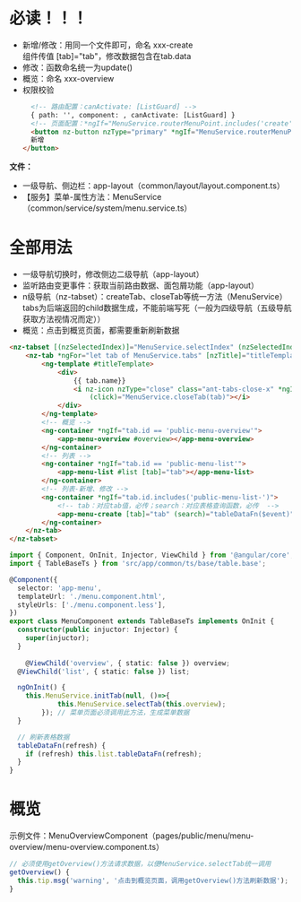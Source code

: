 # 必读！！！
- 新增/修改：用同一个文件即可，命名 xxx-create  
  组件传值 [tab]="tab"，修改数据包含在tab.data
- 修改：函数命名统一为update()
- 概览：命名 xxx-overview
- 权限校验
  ```html
	<!-- 路由配置：canActivate: [ListGuard] -->
	{ path: '', component: , canActivate: [ListGuard] }
	<!-- 页面配置：*ngIf="MenuService.routerMenuPoint.includes('create')" -->
	<button nz-button nzType="primary" *ngIf="MenuService.routerMenuPoint.includes('create')" (click)="create('', tab)">
    新增
  </button>
	````

**文件：**
- 一级导航、侧边栏：app-layout（common/layout/layout.component.ts）
- 【服务】菜单-属性方法：MenuService（common/service/system/menu.service.ts）

# 全部用法
- 一级导航切换时，修改侧边二级导航（app-layout）
- 监听路由变更事件：获取当前路由数据、面包屑功能（app-layout）
- n级导航（nz-tabset）：createTab、closeTab等统一方法（MenuService）
  tabs为后端返回的child数据生成，不能前端写死（一般为四级导航（五级导航获取方法视情况而定））
- 概览：点击到概览页面，都需要重新刷新数据

```html
<nz-tabset [(nzSelectedIndex)]="MenuService.selectIndex" (nzSelectedIndexChange)="MenuService.selectTab(overview)">
	<nz-tab *ngFor="let tab of MenuService.tabs" [nzTitle]="titleTemplate">
		<ng-template #titleTemplate>
			<div>
				{{ tab.name}}
				<i nz-icon nzType="close" class="ant-tabs-close-x" *ngIf="tab.closeable"
					(click)="MenuService.closeTab(tab)"></i>
			</div>
		</ng-template>
		<!-- 概览 -->
		<ng-container *ngIf="tab.id == 'public-menu-overview'">
			<app-menu-overview #overview></app-menu-overview>
		</ng-container>
		<!-- 列表 -->
		<ng-container *ngIf="tab.id == 'public-menu-list'">
			<app-menu-list #list [tab]="tab"></app-menu-list>
		</ng-container>
		<!-- 列表-新增、修改 -->
		<ng-container *ngIf="tab.id.includes('public-menu-list-')">
			<!-- tab：对应tab值，必传；search：对应表格查询函数，必传  -->
			<app-menu-create [tab]="tab" (search)="tableDataFn($event)"></app-menu-create>
		</ng-container>
	</nz-tab>
</nz-tabset>
```  

```typescript
import { Component, OnInit, Injector, ViewChild } from '@angular/core';
import { TableBaseTs } from 'src/app/common/ts/base/table.base';

@Component({
  selector: 'app-menu',
  templateUrl: './menu.component.html',
  styleUrls: ['./menu.component.less'],
})
export class MenuComponent extends TableBaseTs implements OnInit {
  constructor(public injuctor: Injector) {
    super(injuctor);
  }
	
	@ViewChild('overview', { static: false }) overview;
  @ViewChild('list', { static: false }) list;

  ngOnInit() {
    this.MenuService.initTab(null, ()=>{
			this.MenuService.selectTab(this.overview);
		}); // 菜单页面必须调用此方法，生成菜单数据
  }

  // 刷新表格数据
  tableDataFn(refresh) {
    if (refresh) this.list.tableDataFn(refresh);
  }
}

```

# 概览
示例文件：MenuOverviewComponent（pages/public/menu/menu-overview/menu-overview.component.ts）
```typescript
// 必须使用getOverview()方法请求数据，以便MenuService.selectTab统一调用
getOverview() {
  this.tip.msg('warning', '点击到概览页面，调用getOverview()方法刷新数据');
}
```